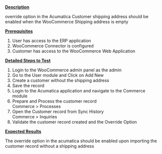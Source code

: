 
<p><u><strong>Description</strong></u></p>
<p>override option in the Acumatica Customer shipping address should be enabled when the WooCommerce Shipping address is empty</p>
<p><u><strong>Prerequisites</strong></u></p>
<ol>
<li>User has access to the ERP application</li>
<li>WooCommerce Connector is configured</li>
<li>Customer has access to the WooCommerce Web Application</li></ol>
<p><u><strong>Detailed Steps to Test</strong></u></p>
<ol>
<li>Login to the WooCommerce admin panel as the admin</li>
<li>Go to the User module and Click on Add New&nbsp;</li>
<li>Create a customer without the shipping address</li>
<li>Save the record</li>
<li>Login to the Acumatica application and navigate to the Commerce module</li>
<li>Prepare and Process the customer record<br />Commerce &gt; Processes</li>
<li>Open the Customer record from Sync History<br />Commerce &gt; Inquiries</li>
<li>Validate the customer record created and the Override Option</li></ol>
<p><u><strong>Expected Results</strong></u></p>
<p>The override option in the acumatica should be enabled upon importing the customer record without a shipping address</p>
